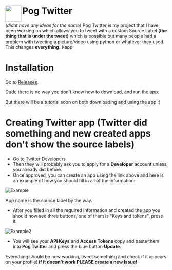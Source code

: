 # Pog Twitter <img src=https://i.imgur.com/yV5NihE.png align=left width="50" height="50">
*(didnt have any ideas for the name)* 
Pog Twitter is my project that I have been working on which allows you to tweet with a custom Source Label **(the thing that is under the tweet)** which is possible but many people had a problem with tweeting a picture/video using python or whatever they used. This changes **everything**. Kapp

# Installation
Go to [Releases](https://github.com/JeloLeaks/PogTwitter/releases/).

Dude there is no way you don't know how to download, and run the app.

But there will be a tutorial soon on both downloading and using the app :)

# Creating Twitter app (Twitter did something and new created apps don't show the source labels)

* Go to [Twitter Developers](https://developer.twitter.com/en/apps)
* Then they will probably ask you to apply for a **Developer** account unless you already did before.
* Once approved, you can create an app using the link above and here is an example of how you should fill in all of the information:

![Example](https://i.imgur.com/Fzm7DcW.png)

App name is the source label by the way.

* After you filled in all the required information and created the app you should now see three buttons, one of them is "Keys and tokens", press it.

![Example2](https://i.imgur.com/4QgtO1D.png)

* You will see your **API Keys** and **Access Tokens** copy and paste them into **Pog Twitter** and press the blue button **Update**.

Everything should be now working, tweet something and check if it appears on your profile!
**If it doesn't work **PLEASE** create a new Issue!**
